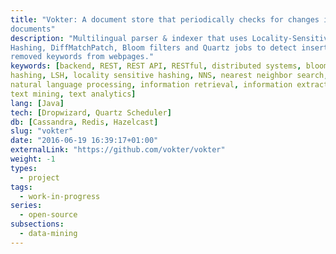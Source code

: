 ```yaml
---
title: "Vokter: A document store that periodically checks for changes in web
documents"
description: "Multilingual parser & indexer that uses Locality-Sensitive
Hashing, DiffMatchPatch, Bloom filters and Quartz jobs to detect inserted and
removed keywords from webpages."
keywords: [backend, REST, REST API, RESTful, distributed systems, bloom filter,
hashing, LSH, locality sensitive hashing, NNS, nearest neighbor search, NLP,
natural language processing, information retrieval, information extraction,
text mining, text analytics]
lang: [Java]
tech: [Dropwizard, Quartz Scheduler]
db: [Cassandra, Redis, Hazelcast]
slug: "vokter"
date: "2016-06-19 16:39:17+01:00"
externalLink: "https://github.com/vokter/vokter"
weight: -1
types:
  - project
tags:
  - work-in-progress
series:
  - open-source
subsections:
  - data-mining
---
```

